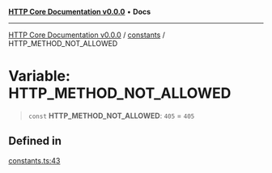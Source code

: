 [**HTTP Core Documentation v0.0.0**](../../README.md) • **Docs**

***

[HTTP Core Documentation v0.0.0](../../modules.md) / [constants](../README.md) / HTTP\_METHOD\_NOT\_ALLOWED

# Variable: HTTP\_METHOD\_NOT\_ALLOWED

> `const` **HTTP\_METHOD\_NOT\_ALLOWED**: `405` = `405`

## Defined in

[constants.ts:43](https://github.com/stonemjs/http-core/blob/3497087dac965583296f5092cd519a9aa0728373/src/constants.ts#L43)
